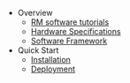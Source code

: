 - Overview
  - [RM software tutorials](en/rm-controls.md)
  - [Hardware Specifications](en/hardware_specifications.md)
  - [Software Framework](en/software_framework.md)
- Quick Start
  - [Installation](en/quick_start/installation.md)
  - [Deployment](en/quick_start/deploy.md)
<!-- - Developer Guide
  - [IDE config](en/dev_guide/ide_config_en.md)
  - [rt_kernel](dev_guide/rt_kernel.md)
  - [Code Style](en/dev_guide/code_style.md)
- Introduction Doc
  - [SDK](en/digging_deeper/sdk_docs/architecture.md)
  - [Theory](en/digging_deeper/theory/theory_lover.md) -->
